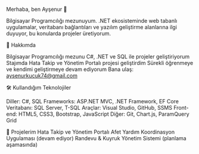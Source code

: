 Merhaba, ben Ayşenur 👋

Bilgisayar Programcılığı mezunuyum. .NET ekosisteminde web tabanlı uygulamalar, veritabanı bağlantıları ve yazılım geliştirme alanlarına ilgi duyuyor, bu konularda projeler üretiyorum.

🚀 Hakkımda

 Bilgisayar Programcılığı mezunu
 C#, .NET ve SQL ile projeler geliştiriyorum
 Stajımda Hata Takip ve Yönetim Portalı projesi geliştirdim
 Sürekli öğrenmeye ve kendimi geliştirmeye devam ediyorum
 Bana ulaş: aysenurkucuk74@gmail.com

🛠️ Kullandığım Teknolojiler

Diller: C#, SQL
Frameworks: ASP.NET MVC, .NET Framework, EF Core
Veritabanı: SQL Server, T-SQL
Araçlar: Visual Studio, GitHub, SSMS
Front-end: HTML5, CSS3, Bootstrap, JavaScript
Diğer: Git, Chart.js, ParamQuery Grid

📌 Projelerim
 Hata Takip ve Yönetim Portalı
 Afet Yardım Koordinasyon Uygulaması (devam ediyor)
 Randevu & Kuyruk Yönetim Sistemi (planlama aşamasında)
